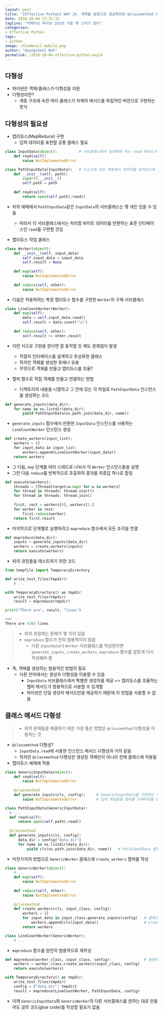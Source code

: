```yaml
---
layout: post
title: "[Effective Python] WAY 24. 객체를 범용으로 생성하려면 @classmethod 다형성을 이용하자"
date: 2018-10-04 17:31:32
tagline: "이펙티브 파이썬 코딩의 기술 책 스터디 정리"
categories:
- Effective Python
tags:
- python
image: /thumbnail-mobile.png
author: "Hyungcheol Noh"
permalink: /2018-10-04-effective-python-way24
---
```


## 다형성
- 파이썬은 객체/클래스가 다형성을 지원
- 다형성이란?
  - 계층 구조에 속한 여러 클래스가 자체의 메서드를 독립적인 버전으로 구현하는 방식

## 다형성의 필요성
- 맵리듀스(MapReduce) 구현
  - 입력 데이터를 표현할 공통 클래스 필요

```python
class InputData(object):          # 서브클래스에서 정의해야 하는 read 메서드가 있는 입력 데이터 클래스
    def read(self):
        raise NotImplementedError

class PathInputData(InputData):   # 디스크에 있는 파일에서 데이터를 읽어오도록 구현한 InputData의 서브클래스
    def __init__(self, path):
        super().__init__()
        self.path = path
    
    def read(self):
        return open(self.path).read()
```

- 위의 예제에서 `PathInputData`같은 `InputData`의 서브클래스는 몇 개든 있을 수 있음
  - 따라서 각 서브클래스에서는 처리할 바이트 데이터를 반환하는 표준 인터페이스인 `read`를 구현할 것임
  
- 맵리듀스 작업 클래스

```python
class Worker(object):
    def __init__(self, input_data)
        self.input_data = input_data
        self.result = None
    
    def map(self):
        raise NotImplementedError
        
    def reduce(self, other):
        raise NotImplementedError

```

- 다음은 적용하려는 특정 맵리듀스 함수를 구현한 `Worker`의 구체 서브클래스

```python
class LineCountWorker(Worker):
    def map(self):
        data = self.input_data.read()
        self.result = data.count("\n")
    
    def reduce(self, other):
        self.result += other.result
```

- 이런 식으로 구현을 한다면 잘 동작할 듯 해도 문제점이 발생
  - 적절히 인터페이스를 설계하고 추상화한 클래스
  - 하지만 객체를 생성한 후에나 유용
  - 무엇으로 객체를 만들고 맵리듀스를 조율?

- 헬퍼 함수로 직접 객체를 만들고 연결하는 방법
  - 디렉토리의 내용을 나열하고 그 안에 있는 각 파일로 `PathInputData` 인스턴스를 생성하는 코드

```python
def generate_inputs(data_dir):
    for name in os.listdir(data_dir):
        yield PathInputData(os.path.join(data_dir, name))
```

- `generate_inputs` 함수에서 반환한 `InputData` 인스턴스를 사용하는 `LineCountWorker` 인스턴스 생성

```python
def create_workers(input_list):
    workers = []
    for input_data in input_list:
        workers.append(LineCountWorker(input_data))
    return workers
```

- 그 다음, `map` 단계를 여러 스레드로 나눠서 이 `Worker` 인스턴스들을 실행
- 그런 다음 `reduce`를 반복적으로 호출하여 결과를 최종값 하나로 합침

```python
def execute(workers):
    threads = [Thread(target=w.map) for w in workers]
    for thread in threads: thread.start()
    for thread in threads: thread.join()
    
    first, rest = workers[0], workers[1:]
    for worker in rest:
        first.reduce(worker)
    return first.result
```

- 마지막으로 단계별로 실행하려고 `mapreduce` 함수에서 모든 조각을 연결

```python
def mapreduce(data_dir):
    inputs = generate_inputs(data_dir)
    workers = create_workers(inputs)
    return execute(workers)
```

- 위의 과정들을 테스트하기 위한 코드

```python
from tempfile import TemporaryDirectory

def write_test_files(tmpdir):
    # ...

with TemporaryDirectory() as tmpdir
    write_test_files(tmpdir)
    result = mapreduce(tmpdir)

print("There are", result, "lines")

>>>
There are 4360 lines
```

>- 위의 과정에는 문제가 몇 가지 있음
>  - `mapreduce` 함수가 전혀 범용적이지 않음
>    - 다른 `InputData`나 `Worker` 서브클래스를 작성한다면 `generate_inputs`, `create_workers`, `mapreduce` 함수를 알맞게 다시 작성해야 함

- 즉, 객체를 생성하는 범용적인 방법이 필요
  - 다른 언어에서는 생성자 다형성을 이용할 수 있음
    - `InputData` 서브클래스에서 특별한 생성자를 제공 => 맵리듀스를 조율하는 헬퍼 메서드가 범용적으로 사용할 수 있게함
    - 파이썬은 단일 생성자 메서드만을 제공하기 때문에 이 방법을 사용할 수 없음

## 클래스 메서드 다형성
>- 위의 문제들을 해결하기 위한 가장 좋은 방법은 `@classmethod` 다형성을 이용하는 것
- `@classmethod` 다형성?
  - `InputData.read`에 사용한 인스턴스 메서드 다형성과 거의 같음
  - 하지만 `@classmethod` 다형성은 생성된 객체만이 아니라 전체 클래스에 적용됨
- 맵리듀스 예제에 적용

```python
class GenericInputData(object):
    def read(self):
        raise NotImplementedError
        
    @classmethod
    def generate_inputs(cls, config):     # GenericInputData를 구현하는 서브클래스가 해석할 설정 파라미터들을 담은 딕셔너리를 입력 받음
        raise NotImplementedError         # 입력 파일들을 얻어올 디렉터리를 config로 알아냄
```

```python
class PathInputData(GenericInputData):
  # ...
  def read(self):
      return open(self.path).read()
  
  @classmethod
  def generate_inputs(cls, config):
      data_dir = config["data_dir"]
      for name in os.listdir(data_dir):
          yield cls(os.path.join(data_dir, name))   # PathInputData 클래스 인스턴스 생성
```

- 마찬가지의 방법으로 `GenericWorker` 클래스에 `create_workers` 헬퍼를 작성


```python
class GenericWorker(object):
    # ...
    def map(self):
        raise NotImplementedError
    
    def reduce(self, other):
        raise NotImplementedError
    
    @classmethod
    def create_workers(cls, input_class, config):
        workers = []
        for input_data in input_class.generate_inputs(config)   # 클래스 다형성
            workers.append(cls(input_data))                     # create_workers가 __init__ 메서드를 직접 사용하지 않고 GenericWorker를 생성 => cls를 호출함으로써 가능
        return workers

class LineCountWorker(GenericWorker):
    # ...
```

- `mapreduce` 함수를 완전히 범용적으로 재작성

```python
def mapreduce(worker_class, input_class, config):               # 범용적으로 동작하기 위해 이전보다 더 많은 파라미터를 요구함
    workers = worker_class.create_workers(input_class, config)
    return execute(workers)

with TemporaryDirectory() as tmpdir:
    write_test_files(tmpdir)
    config = {"data_dir": tmpdir}
    result = mapreduce(LineCountWorker, PathInputData, config)
```

- 이제 `GenericInputData`와 `GenericWorker`의 다른 서브클래스를 원하는 대로 만들어도 글루 코드(glue code)를 작성할 필요가 없음

